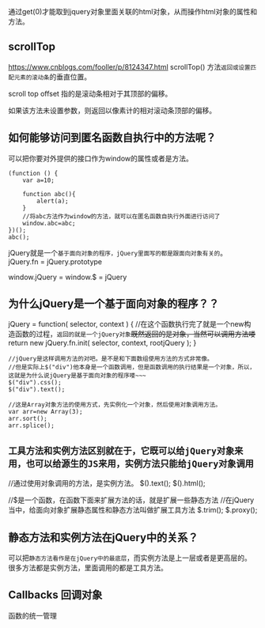 通过get(0)才能取到jquery对象里面关联的html对象，从而操作html对象的属性和方法。

## scrollTop
https://www.cnblogs.com/fooller/p/8124347.html
scrollTop() 方法`返回或设置匹配元素的滚动条`的垂直位置。

scroll top offset 指的是滚动条相对于其顶部的偏移。

如果该方法未设置参数，则返回以像素计的相对滚动条顶部的偏移。

## 如何能够访问到匿名函数自执行中的方法呢？
可以把你要对外提供的接口作为window的属性或者是方法。
```
(function () {
    var a=10;
    
    function abc(){
        alert(a);
    }
    //将abc方法作为window的方法，就可以在匿名函数自执行外面进行访问了
    window.abc=abc;
})();
abc();
```

jQuery就是一个`基于面向对象的程序，jQuery里面写的都是跟面向对象有关的`。
jQuery.fn = jQuery.prototype

window.jQuery = window.$ = jQuery

## 为什么jQuery是一个基于面向对象的程序？？

jQuery = function( selector, context ) {
    //在这个函数执行完了就是一个new构造函数的过程，`返回的就是一个jQuery对象`~~既然返回的是对象，当然可以调用方法喽~~
    return new jQuery.fn.init( selector, context, rootjQuery );
}

```
//jQuery是这样调用方法的对吧。是不是和下面数组使用方法的方式非常像。
//但是实际上$("div")他本身是一个函数调用，但是函数调用的执行结果是一个对象，所以，这就是为什么说jQuery是基于面向对象的程序喽~~~
$("div").css();
$("div").text();

//这是Array对象方法的使用方式，先实例化一个对象，然后使用对象调用方法。
var arr=new Array(3);
arr.sort();
arr.splice();
```
## `工具方法和实例方法区别就在于，它既可以给jQuery对象来用，也可以给源生的JS来用，实例方法只能给jQuery对象调用`

//通过使用对象调用的方法，是实例方法。
$().text();
$().html();

//$是一个函数，在函数下面来扩展方法的话，就是扩展一些静态方法
//在jQuery当中，给面向对象扩展静态属性和静态方法叫做扩展工具方法
$.trim();
$.proxy();

## 静态方法和实例方法在jQuery中的关系？

可以把`静态方法看作是在jQuery中的最底层`，而实例方法是上一层或者是更高层的。
很多方法都是实例方法，里面调用的都是工具方法。

## Callbacks 回调对象 
函数的统一管理